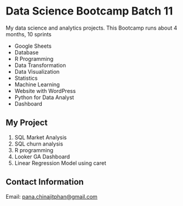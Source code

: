 # Data Science Bootcamp Batch 11
My data science and analytics projects.
This Bootcamp runs about 4 months, 10 sprints
- Google Sheets
- Database
- R Programming
- Data Transformation
- Data Visualization
- Statistics
- Machine Learning
- Website with WordPress
- Python for Data Analyst
- Dashboard

## My Project
1. SQL Market Analysis
2. SQL churn analysis
3. R programming
4. Looker GA Dashboard
5. Linear Regression Model using caret

## Contact Information
Email: pana.chinajitphan@gmail.com
